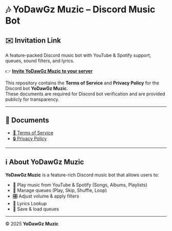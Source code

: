 # 🎶 YoDawGz Muzic – Discord Music Bot
## ✉️ Invitation Link

A feature-packed Discord music bot with YouTube & Spotify support, queues, sound filters, and lyrics.  

👉 [**Invite YoDawGz Muzic to your server**](https://discord.com/oauth2/authorize?client_id=1417303516950560788)

This repository contains the **Terms of Service** and **Privacy Policy** for the Discord bot **YoDawGz Muzic**.  
These documents are required for Discord bot verification and are provided publicly for transparency.

---

## 📄 Documents
- [📜 Terms of Service](./Terms%20of%20Service.md)  
- [🔒 Privacy Policy](./Privacy%20Policy.md)  

---

## ℹ️ About YoDawGz Muzic
**YoDawGz Muzic** is a feature-rich Discord music bot that allows users to:  
- 🎵 Play music from YouTube & Spotify (Songs, Albums, Playlists)
- 📜 Manage queues (Play, Skip, Shuffle, Loop)  
- 🎛️ Adjust volume & apply filters
- 🎤 Lyrics Lookup  
- 💾 Save & load queues  

---

© 2025 **YoDawGz Muzic**
